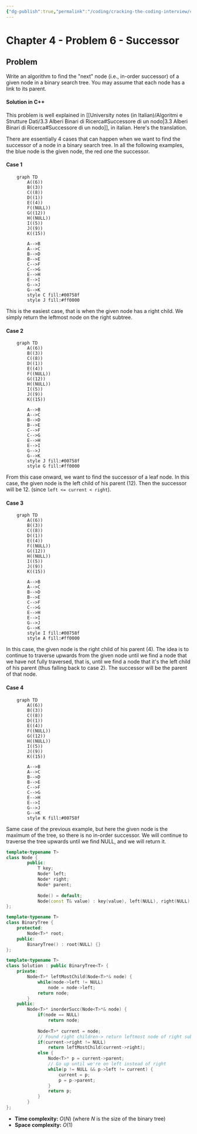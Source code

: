 ```yaml
---
{"dg-publish":true,"permalink":"/coding/cracking-the-coding-interview/chapter-4/problem-6-successor/","created":"2023-02-21T14:42:19.800+01:00","updated":"2023-02-22T21:11:58.113+01:00"}
---
```


# Chapter 4 - Problem 6 - Successor
## Problem
Write an algorithm to find the "next" node (i.e., in-order successor) of a given node in a binary search tree. You may assume that each node has a link to its parent.
#### Solution in C++
This problem is well explained in [[University notes (in Italian)/Algoritmi e Strutture Dati/3.3 Alberi Binari di Ricerca#Successore di un nodo\|3.3 Alberi Binari di Ricerca#Successore di un nodo]], in italian. Here's the translation.

There are essentially 4 cases that can happen when we want to find the successor of a node in a binary search tree.
In all the following examples, the blue node is the given node, the red one the successor.
#### Case 1
```mermaid
	graph TD
		A((6))
		B((3))
	    C((8))
	    D((1))
	    E((4))
	    F((NULL))
	    G((12))
	    H((NULL))
	    I((5))
	    J((9))
	    K((15))

		A-->B
		A-->C
		B-->D
		B-->E
		C-->F
		C-->G
		E-->H
		E-->I
		G-->J
		G-->K
		style C fill:#00758f
		style J fill:#ff0000
```
This is the easiest case, that is when the given node has a right child. We simply return the leftmost node on the right subtree.

#### Case 2
```mermaid
	graph TD
		A((6))
		B((3))
	    C((8))
	    D((1))
	    E((4))
	    F((NULL))
	    G((12))
	    H((NULL))
	    I((5))
	    J((9))
	    K((15))

		A-->B
		A-->C
		B-->D
		B-->E
		C-->F
		C-->G
		E-->H
		E-->I
		G-->J
		G-->K
		style J fill:#00758f
		style G fill:#ff0000
```
From this case onward, we want to find the successor of a leaf node. In this case, the given node is the left child of his parent (12). Then the successor will be 12. (since `left <= current < right`).

#### Case 3
```mermaid
	graph TD
		A((6))
		B((3))
	    C((8))
	    D((1))
	    E((4))
	    F((NULL))
	    G((12))
	    H((NULL))
	    I((5))
	    J((9))
	    K((15))

		A-->B
		A-->C
		B-->D
		B-->E
		C-->F
		C-->G
		E-->H
		E-->I
		G-->J
		G-->K
		style I fill:#00758f
		style A fill:#ff0000
```
In this case, the given node is the right child of his parent (4). The idea is to continue to traverse upwards from
the given node until we find a node that we have not fully traversed, that is, until we find a node that it's the left child of his parent (thus falling back to case 2). The successor will be the parent of that node.

#### Case 4
```mermaid
	graph TD
		A((6))
		B((3))
	    C((8))
	    D((1))
	    E((4))
	    F((NULL))
	    G((12))
	    H((NULL))
	    I((5))
	    J((9))
	    K((15))

		A-->B
		A-->C
		B-->D
		B-->E
		C-->F
		C-->G
		E-->H
		E-->I
		G-->J
		G-->K
		style K fill:#00758f
```
Same case of the previous example, but here the given node is the maximum of the tree, so there is
no in-order successor. We will continue to traverse the tree upwards until we find NULL, and we will return it.

```cpp
template<typename T>
class Node {
        public:
            T key;
            Node* left;
            Node* right;
            Node* parent;
            
            Node() = default;
            Node(const T& value) : key(value), left(NULL), right(NULL), parent(NULL) {}
};

template<typename T>    
class BinaryTree {
    protected:
        Node<T>* root;
    public:
        BinaryTree() : root(NULL) {}
};

template<typename T>    
class Solution : public BinaryTree<T> {
    private:
        Node<T>* leftMostChild(Node<T>*& node) {
            while(node->left != NULL)
                node = node->left;
            return node;
        }
    public:
        Node<T>* inorderSucc(Node<T>*& node) {
            if(node == NULL)
                return node;
            
            Node<T>* current = node;
            // Found right children-> return leftmost node of right subtree
            if(current->right != NULL)
                return leftMostChild(current->right);
            else {
                Node<T>* p = current->parent;
                // Go up until we're on left instead of right
                while(p != NULL && p->left != current) {
                    current = p;
                    p = p->parent;
                }
                return p;
            }
        }
};
```
- **Time complexity:** $O(N)$ (where _N_ is the size of the binary tree)
- **Space complexity:** $O(1)$